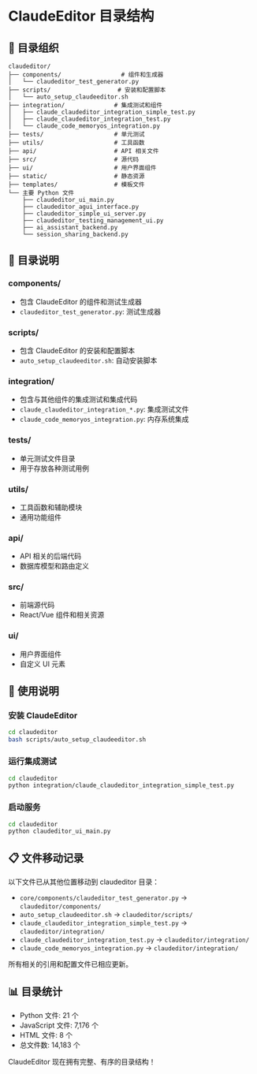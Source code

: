 # ClaudeEditor 目录结构

## 📁 目录组织

```
claudeditor/
├── components/                 # 组件和生成器
│   └── claudeditor_test_generator.py
├── scripts/                   # 安装和配置脚本
│   └── auto_setup_claudeeditor.sh
├── integration/              # 集成测试和组件
│   ├── claude_claudeditor_integration_simple_test.py
│   ├── claude_claudeditor_integration_test.py
│   └── claude_code_memoryos_integration.py
├── tests/                    # 单元测试
├── utils/                    # 工具函数
├── api/                      # API 相关文件
├── src/                      # 源代码
├── ui/                       # 用户界面组件
├── static/                   # 静态资源
├── templates/                # 模板文件
└── 主要 Python 文件
    ├── claudeditor_ui_main.py
    ├── claudeditor_agui_interface.py
    ├── claudeditor_simple_ui_server.py
    ├── claudeditor_testing_management_ui.py
    ├── ai_assistant_backend.py
    └── session_sharing_backend.py
```

## 🎯 目录说明

### **components/**
- 包含 ClaudeEditor 的组件和测试生成器
- `claudeditor_test_generator.py`: 测试生成器

### **scripts/**
- 包含 ClaudeEditor 的安装和配置脚本
- `auto_setup_claudeeditor.sh`: 自动安装脚本

### **integration/**
- 包含与其他组件的集成测试和集成代码
- `claude_claudeditor_integration_*.py`: 集成测试文件
- `claude_code_memoryos_integration.py`: 内存系统集成

### **tests/**
- 单元测试文件目录
- 用于存放各种测试用例

### **utils/**
- 工具函数和辅助模块
- 通用功能组件

### **api/**
- API 相关的后端代码
- 数据库模型和路由定义

### **src/**
- 前端源代码
- React/Vue 组件和相关资源

### **ui/**
- 用户界面组件
- 自定义 UI 元素

## 🔧 使用说明

### 安装 ClaudeEditor
```bash
cd claudeditor
bash scripts/auto_setup_claudeeditor.sh
```

### 运行集成测试
```bash
cd claudeditor
python integration/claude_claudeditor_integration_simple_test.py
```

### 启动服务
```bash
cd claudeditor
python claudeditor_ui_main.py
```

## 📋 文件移动记录

以下文件已从其他位置移动到 claudeditor 目录：

- `core/components/claudeditor_test_generator.py` → `claudeditor/components/`
- `auto_setup_claudeeditor.sh` → `claudeditor/scripts/`
- `claude_claudeditor_integration_simple_test.py` → `claudeditor/integration/`
- `claude_claudeditor_integration_test.py` → `claudeditor/integration/`
- `claude_code_memoryos_integration.py` → `claudeditor/integration/`

所有相关的引用和配置文件已相应更新。

## 📊 目录统计

- Python 文件: 21 个
- JavaScript 文件: 7,176 个
- HTML 文件: 8 个
- 总文件数: 14,183 个

ClaudeEditor 现在拥有完整、有序的目录结构！
